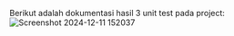 Berikut adalah dokumentasi hasil 3 unit test pada project:
![Screenshot 2024-12-11 152037](https://github.com/user-attachments/assets/7163499c-a838-4ded-9cd3-629adb771898)
